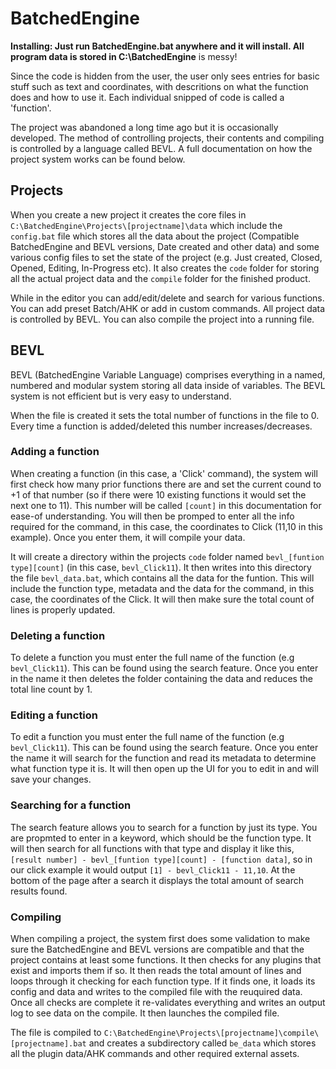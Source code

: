 # BatchedEngine

**Installing: Just run BatchedEngine.bat anywhere and it will install. All program data is stored in C:\BatchedEngine** is messy!

Since the code is hidden from the user, the user only sees entries for basic stuff such as text and coordinates, with descritions on what the function does and how to use it. Each individual snipped of code is called a 'function'.

The project was abandoned a long time ago but it is occasionally developed. The method of controlling projects, their contents and compiling is controlled by a language called BEVL. A full documentation on how the project system works can be found below.

## Projects

When you create a new project it creates the core files in `C:\BatchedEngine\Projects\[projectname]\data` which include the `config.bat` file which stores all the data about the project (Compatible BatchedEngine and BEVL versions, Date created and other data) and some various config files to set the state of the project (e.g. Just created, Closed, Opened, Editing, In-Progress etc). It also creates the `code` folder for storing all the actual project data and the `compile` folder for the finished product.

While in the editor you can add/edit/delete and search for various functions. You can add preset Batch/AHK or add in custom commands. All project data is controlled by BEVL. You can also compile the project into a running file.

## BEVL

BEVL (BatchedEngine Variable Language) comprises everything in a named, numbered and modular system storing all data inside of variables. The BEVL system is not efficient but is very easy to understand.

When the file is created it sets the total number of functions in the file to 0. Every time a function is added/deleted this number increases/decreases.

### Adding a function

When creating a function (in this case, a 'Click' command), the system will first check how many prior functions there are and set the current cound to +1 of that number (so if there were 10 existing functions it would set the next one to 11). This number will be called `[count]` in this documentation for ease-of understanding. You will then be promped to enter all the info required for the command, in this case, the coordinates to Click (11,10 in this example). Once you enter them, it will compile your data.

It will create a directory within the projects `code` folder named `bevl_[funtion type][count]` (in this case, `bevl_Click11`). It then writes into this directory the file `bevl_data.bat`, which contains all the data for the funtion. This will include the function type, metadata and the data for the command, in this case, the coordinates of the Click. It will then make sure the total count of lines is properly updated.

### Deleting a function

To delete a function you must enter the full name of the function (e.g `bevl_Click11`). This can be found using the search feature. Once you enter in the name it then deletes the folder containing the data and reduces the total line count by 1.

### Editing a function

To edit a function you must enter the full name of the function (e.g `bevl_Click11`). This can be found using the search feature. Once you enter the name it will search for the function and read its metadata to determine what function type it is. It will then open up the UI for you to edit in and will save your changes.

### Searching for a function

The search feature allows you to search for a function by just its type. You are propmted to enter in a keyword, which should be the function type. It will then search for all functions with that type and display it like this, `[result number] - bevl_[funtion type][count] - [function data]`, so in our click example it would output `[1] - bevl_Click11 - 11,10`. At the bottom of the page after a search it displays the total amount of search results found.

### Compiling

When compiling a project, the system first does some validation to make sure the BatchedEngine and BEVL versions are compatible and that the project contains at least some functions. It then checks for any plugins that exist and imports them if so. It then reads the total amount of lines and loops through it checking for each function type. If it finds one, it loads its config and data and writes to the compiled file with the reuquired data. Once all checks are complete it re-validates everything and writes an output log to see data on the compile. It then launches the compiled file.

The file is compiled to `C:\BatchedEngine\Projects\[projectname]\compile\[projectname].bat` and creates a subdirectory called `be_data` which stores all the plugin data/AHK commands and other required external assets.
